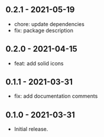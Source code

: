 ## 0.2.1 - 2021-05-19

* chore: update dependencies
* fix: package description

## 0.2.0 - 2021-04-15

* feat: add solid icons

## 0.1.1 - 2021-03-31

* fix: add documentation comments

## 0.1.0 - 2021-03-31

* Initial release.
